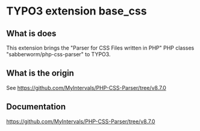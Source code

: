 # TYPO3 extension base_css

## What is does

This extension brings the "Parser for CSS Files written in PHP" PHP classes "sabberworm/php-css-parser" to TYPO3.

## What is the origin

See https://github.com/MyIntervals/PHP-CSS-Parser/tree/v8.7.0

## Documentation

https://github.com/MyIntervals/PHP-CSS-Parser/tree/v8.7.0



